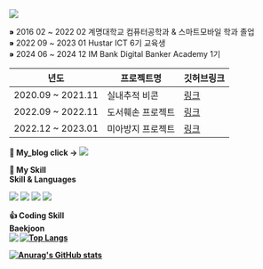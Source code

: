 <img src="https://capsule-render.vercel.app/api?type=waving&color=auto&height=300&section=header&text=Hello%20World&fontSize=90" />


⁍ 2016 02 ~ 2022 02 계명대학교 컴퓨터공학과 & 스마트모바일 학과 졸업 <br>
⁍ 2022 09 ~ 2023 01 Hustar ICT 6기 교육생  <br>
⁍ 2024 06 ~ 2024 12 IM Bank Digital Banker Academy 1기 <br>

| 년도|프로젝트명| 깃허브링크 |
| -- | --- | ----|
|2020.09 ~ 2021.11| 실내추적 비콘 | [링크](https://github.com/cho123456789/Beacon-Android)|
|2022.09 ~ 2022.11| 도서훼손 프로젝트 | [링크](https://github.com/cho123456789/Hustar-BMK-Android)|
|2022.12 ~ 2023.01| 미아방지 프로젝트 | [링크](https://github.com/cho123456789/hustar12_GoldTime)|


<b> 🛀 My_blog click -> </b> [<img src="https://img.shields.io/badge/Notion-000000?style=flat-square&logo=Notion&logoColor=white"/>](https://laser-zinc-624.notion.site/cho-Hyung-Seok-ff074d2da80a48e7a06cb057634f6b1e) 

<p>
<b>💪 My Skill </b> <br>
<b> Skill & Languages </b> <br>
</p>

<p>
<img src="https://img.shields.io/badge/Android-3DDC84?style=flat-square&logo=Android&logoColor=white"/> <img src="https://img.shields.io/badge/Python-0000ff?style=flat-square&logo=python&logoColor=white"/> <img src="https://img.shields.io/badge/LabView-ffD400?style=flat-square&logo=labview&logoColor=white"/> <img src="https://img.shields.io/badge/mysql-8977AD?style=flat-square&logo=mysql&logoColor=white"/>
</p>


<b> 👍 Coding Skill </b> <br>
<b>  Baekjoon </b> <br> 
<img align='left' src="http://mazassumnida.wtf/api/v2/generate_badge?boj=d123">
<b>
[![Top Langs](https://github-readme-stats.vercel.app/api/top-langs/?username=cho123456789&langs_count=10&layout=compact&theme=dark)](https://github.com/jogilsang/jogilsang)﻿


[![Anurag's GitHub stats](https://github-readme-stats.vercel.app/api?username=cho123456789)](https://github.com/anuraghazra/github-readme-stats)

